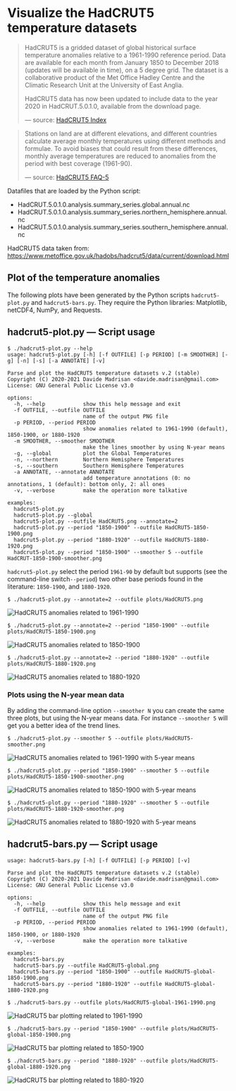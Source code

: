 # Visualize the HadCRUT5 temperature datasets

> HadCRUT5 is a gridded dataset of global historical surface temperature anomalies relative to a 1961-1990 reference period.
> Data are available for each month from January 1850 to December 2018 (updates will be available in time), on a 5 degree grid.
> The dataset is a collaborative product of the Met Office Hadley Centre and the Climatic Research Unit at the University of East Anglia.
>
> HadCRUT5 data has now been updated to include data to the year 2020 in HadCRUT.5.0.1.0, available from the download page.
>
> &mdash; source: [HadCRUT5 Index](https://www.metoffice.gov.uk/hadobs/hadcrut5/index.html)

> Stations on land are at different elevations, and different countries calculate average monthly temperatures using different methods and formulae.
> To avoid biases that could result from these differences, monthly average temperatures are reduced to anomalies from the period with best coverage (1961-90).
>
> &mdash; source: [HadCRUT5 FAQ-5](https://crudata.uea.ac.uk/cru/data/temperature/#faq5)

Datafiles that are loaded by the Python script:
 * HadCRUT.5.0.1.0.analysis.summary_series.global.annual.nc
 * HadCRUT.5.0.1.0.analysis.summary_series.northern_hemisphere.annual.nc
 * HadCRUT.5.0.1.0.analysis.summary_series.southern_hemisphere.annual.nc

HadCRUT5 data taken from: https://www.metoffice.gov.uk/hadobs/hadcrut5/data/current/download.html

## Plot of the temperature anomalies

The following plots have been generated by the Python scripts `hadcrut5-plot.py` and `hadcrut5-bars.py`.
They require the Python libraries: Matplotlib, netCDF4, NumPy, and Requests.

## hadcrut5-plot.py &mdash; Script usage

```
$ ./hadcrut5-plot.py --help
usage: hadcrut5-plot.py [-h] [-f OUTFILE] [-p PERIOD] [-m SMOOTHER] [-g] [-n] [-s] [-a ANNOTATE] [-v]

Parse and plot the HadCRUT5 temperature datasets v.2 (stable)
Copyright (C) 2020-2021 Davide Madrisan <davide.madrisan@gmail.com>
License: GNU General Public License v3.0

options:
  -h, --help            show this help message and exit
  -f OUTFILE, --outfile OUTFILE
                        name of the output PNG file
  -p PERIOD, --period PERIOD
                        show anomalies related to 1961-1990 (default), 1850-1900, or 1880-1920
  -m SMOOTHER, --smoother SMOOTHER
                        make the lines smoother by using N-year means
  -g, --global          plot the Global Temperatures
  -n, --northern        Northern Hemisphere Temperatures
  -s, --southern        Southern Hemisphere Temperatures
  -a ANNOTATE, --annotate ANNOTATE
                        add temperature annotations (0: no annotations, 1 (default): bottom only, 2: all ones
  -v, --verbose         make the operation more talkative

examples:
  hadcrut5-plot.py
  hadcrut5-plot.py --global
  hadcrut5-plot.py --outfile HadCRUT5.png --annotate=2
  hadcrut5-plot.py --period "1850-1900" --outfile HadCRUT5-1850-1900.png
  hadcrut5-plot.py --period "1880-1920" --outfile HadCRUT5-1880-1920.png
  hadcrut5-plot.py --period "1850-1900" --smoother 5 --outfile HadCRUT-1850-1900-smoother.png
```

`hadcrut5-plot.py` select the period `1961-90` by default but supports (see the command-line switch`--period`) two other base periods found in the literature: `1850-1900`, and `1880-1920`.

```
$ ./hadcrut5-plot.py --annotate=2 --outfile plots/HadCRUT5.png
```
![HadCRUT5 anomalies related to 1961-1990](plots/HadCRUT5.png)

```
$ ./hadcrut5-plot.py --annotate=2 --period "1850-1900" --outfile plots/HadCRUT5-1850-1900.png
```
![HadCRUT5 anomalies related to 1850-1900](plots/HadCRUT5-1850-1900.png)

```
$ ./hadcrut5-plot.py --annotate=2 --period "1880-1920" --outfile plots/HadCRUT5-1880-1920.png
```
![HadCRUT5 anomalies related to 1880-1920](plots/HadCRUT5-1880-1920.png)

### Plots using the N-year mean data

By adding the command-line option `--smoother N` you can create the same three plots, but using the N-year means data.
For instance `--smoother 5` will get you a better idea of the trend lines.

```
$ ./hadcrut5-plot.py --smoother 5 --outfile plots/HadCRUT5-smoother.png
```
![HadCRUT5 anomalies related to 1961-1990 with 5-year means](plots/HadCRUT5-smoother.png)

```
$ ./hadcrut5-plot.py --period "1850-1900" --smoother 5 --outfile plots/HadCRUT5-1850-1900-smoother.png
```
![HadCRUT5 anomalies related to 1850-1900 with 5-year means](plots/HadCRUT5-1850-1900-smoother.png)

```
$ ./hadcrut5-plot.py --period "1880-1920" --smoother 5 --outfile plots/HadCRUT5-1880-1920-smoother.png
```
![HadCRUT5 anomalies related to 1880-1920 with 5-year means](plots/HadCRUT5-1880-1920-smoother.png)

## hadcrut5-bars.py &mdash; Script usage

```
usage: hadcrut5-bars.py [-h] [-f OUTFILE] [-p PERIOD] [-v]

Parse and plot the HadCRUT5 temperature datasets v.2 (stable)
Copyright (C) 2020-2021 Davide Madrisan <davide.madrisan@gmail.com>
License: GNU General Public License v3.0

options:
  -h, --help            show this help message and exit
  -f OUTFILE, --outfile OUTFILE
                        name of the output PNG file
  -p PERIOD, --period PERIOD
                        show anomalies related to 1961-1990 (default), 1850-1900, or 1880-1920
  -v, --verbose         make the operation more talkative

examples:
  hadcrut5-bars.py
  hadcrut5-bars.py --outfile HadCRUT5-global.png
  hadcrut5-bars.py --period "1850-1900" --outfile HadCRUT5-global-1850-1900.png
  hadcrut5-bars.py --period "1880-1920" --outfile HadCRUT5-global-1880-1920.png
```

```
$ ./hadcrut5-bars.py --outfile plots/HadCRUT5-global-1961-1990.png
```
![HadCRUT5 bar plotting related to 1961-1990](plots/HadCRUT5-global-1961-1990.png)

```
$ ./hadcrut5-bars.py --period "1850-1900" --outfile plots/HadCRUT5-global-1850-1900.png
```
![HadCRUT5 bar plotting related to 1850-1900](plots/HadCRUT5-global-1850-1900.png)

```
$ ./hadcrut5-bars.py --period "1880-1920" --outfile plots/HadCRUT5-global-1880-1920.png
```
![HadCRUT5 bar plotting related to 1880-1920](plots/HadCRUT5-global-1880-1920.png)

